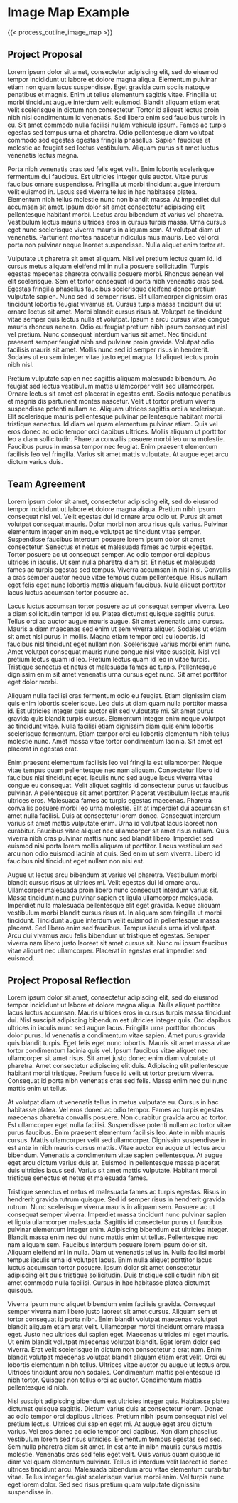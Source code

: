 # Image Map Example

{{< process_outline_image_map >}}

## Project Proposal

Lorem ipsum dolor sit amet, consectetur adipiscing elit, sed do eiusmod tempor incididunt ut labore et dolore magna aliqua. Elementum pulvinar etiam non quam lacus suspendisse. Eget gravida cum sociis natoque penatibus et magnis. Enim ut tellus elementum sagittis vitae. Fringilla ut morbi tincidunt augue interdum velit euismod. Blandit aliquam etiam erat velit scelerisque in dictum non consectetur. Tortor id aliquet lectus proin nibh nisl condimentum id venenatis. Sed libero enim sed faucibus turpis in eu. Sit amet commodo nulla facilisi nullam vehicula ipsum. Fames ac turpis egestas sed tempus urna et pharetra. Odio pellentesque diam volutpat commodo sed egestas egestas fringilla phasellus. Sapien faucibus et molestie ac feugiat sed lectus vestibulum. Aliquam purus sit amet luctus venenatis lectus magna.

Porta nibh venenatis cras sed felis eget velit. Enim lobortis scelerisque fermentum dui faucibus. Est ultricies integer quis auctor. Vitae purus faucibus ornare suspendisse. Fringilla ut morbi tincidunt augue interdum velit euismod in. Lacus sed viverra tellus in hac habitasse platea. Elementum nibh tellus molestie nunc non blandit massa. At imperdiet dui accumsan sit amet. Ipsum dolor sit amet consectetur adipiscing elit pellentesque habitant morbi. Lectus arcu bibendum at varius vel pharetra. Vestibulum lectus mauris ultrices eros in cursus turpis massa. Urna cursus eget nunc scelerisque viverra mauris in aliquam sem. At volutpat diam ut venenatis. Parturient montes nascetur ridiculus mus mauris. Leo vel orci porta non pulvinar neque laoreet suspendisse. Nulla aliquet enim tortor at.

Vulputate ut pharetra sit amet aliquam. Nisl vel pretium lectus quam id. Id cursus metus aliquam eleifend mi in nulla posuere sollicitudin. Turpis egestas maecenas pharetra convallis posuere morbi. Rhoncus aenean vel elit scelerisque. Sem et tortor consequat id porta nibh venenatis cras sed. Egestas fringilla phasellus faucibus scelerisque eleifend donec pretium vulputate sapien. Nunc sed id semper risus. Elit ullamcorper dignissim cras tincidunt lobortis feugiat vivamus at. Cursus turpis massa tincidunt dui ut ornare lectus sit amet. Morbi blandit cursus risus at. Volutpat ac tincidunt vitae semper quis lectus nulla at volutpat. Ipsum a arcu cursus vitae congue mauris rhoncus aenean. Odio eu feugiat pretium nibh ipsum consequat nisl vel pretium. Nunc consequat interdum varius sit amet. Nec tincidunt praesent semper feugiat nibh sed pulvinar proin gravida. Volutpat odio facilisis mauris sit amet. Mollis nunc sed id semper risus in hendrerit. Sodales ut eu sem integer vitae justo eget magna. Id aliquet lectus proin nibh nisl.

Pretium vulputate sapien nec sagittis aliquam malesuada bibendum. Ac feugiat sed lectus vestibulum mattis ullamcorper velit sed ullamcorper. Ornare lectus sit amet est placerat in egestas erat. Sociis natoque penatibus et magnis dis parturient montes nascetur. Velit ut tortor pretium viverra suspendisse potenti nullam ac. Aliquam ultrices sagittis orci a scelerisque. Elit scelerisque mauris pellentesque pulvinar pellentesque habitant morbi tristique senectus. Id diam vel quam elementum pulvinar etiam. Quis vel eros donec ac odio tempor orci dapibus ultrices. Mollis aliquam ut porttitor leo a diam sollicitudin. Pharetra convallis posuere morbi leo urna molestie. Faucibus purus in massa tempor nec feugiat. Enim praesent elementum facilisis leo vel fringilla. Varius sit amet mattis vulputate. At augue eget arcu dictum varius duis.

## Team Agreement

Lorem ipsum dolor sit amet, consectetur adipiscing elit, sed do eiusmod tempor incididunt ut labore et dolore magna aliqua. Pretium nibh ipsum consequat nisl vel. Velit egestas dui id ornare arcu odio ut. Purus sit amet volutpat consequat mauris. Dolor morbi non arcu risus quis varius. Pulvinar elementum integer enim neque volutpat ac tincidunt vitae semper. Suspendisse faucibus interdum posuere lorem ipsum dolor sit amet consectetur. Senectus et netus et malesuada fames ac turpis egestas. Tortor posuere ac ut consequat semper. Ac odio tempor orci dapibus ultrices in iaculis. Ut sem nulla pharetra diam sit. Et netus et malesuada fames ac turpis egestas sed tempus. Viverra accumsan in nisl nisi. Convallis a cras semper auctor neque vitae tempus quam pellentesque. Risus nullam eget felis eget nunc lobortis mattis aliquam faucibus. Nulla aliquet porttitor lacus luctus accumsan tortor posuere ac.

Lacus luctus accumsan tortor posuere ac ut consequat semper viverra. Leo a diam sollicitudin tempor id eu. Platea dictumst quisque sagittis purus. Tellus orci ac auctor augue mauris augue. Sit amet venenatis urna cursus. Mauris a diam maecenas sed enim ut sem viverra aliquet. Sodales ut etiam sit amet nisl purus in mollis. Magna etiam tempor orci eu lobortis. Id faucibus nisl tincidunt eget nullam non. Scelerisque varius morbi enim nunc. Amet volutpat consequat mauris nunc congue nisi vitae suscipit. Nisl vel pretium lectus quam id leo. Pretium lectus quam id leo in vitae turpis. Tristique senectus et netus et malesuada fames ac turpis. Pellentesque dignissim enim sit amet venenatis urna cursus eget nunc. Sit amet porttitor eget dolor morbi.

Aliquam nulla facilisi cras fermentum odio eu feugiat. Etiam dignissim diam quis enim lobortis scelerisque. Leo duis ut diam quam nulla porttitor massa id. Est ultricies integer quis auctor elit sed vulputate mi. Sit amet purus gravida quis blandit turpis cursus. Elementum integer enim neque volutpat ac tincidunt vitae. Nulla facilisi etiam dignissim diam quis enim lobortis scelerisque fermentum. Etiam tempor orci eu lobortis elementum nibh tellus molestie nunc. Amet massa vitae tortor condimentum lacinia. Sit amet est placerat in egestas erat.

Enim praesent elementum facilisis leo vel fringilla est ullamcorper. Neque vitae tempus quam pellentesque nec nam aliquam. Consectetur libero id faucibus nisl tincidunt eget. Iaculis nunc sed augue lacus viverra vitae congue eu consequat. Velit aliquet sagittis id consectetur purus ut faucibus pulvinar. A pellentesque sit amet porttitor. Placerat vestibulum lectus mauris ultrices eros. Malesuada fames ac turpis egestas maecenas. Pharetra convallis posuere morbi leo urna molestie. Elit at imperdiet dui accumsan sit amet nulla facilisi. Duis at consectetur lorem donec. Consequat interdum varius sit amet mattis vulputate enim. Urna id volutpat lacus laoreet non curabitur. Faucibus vitae aliquet nec ullamcorper sit amet risus nullam. Quis viverra nibh cras pulvinar mattis nunc sed blandit libero. Imperdiet sed euismod nisi porta lorem mollis aliquam ut porttitor. Lacus vestibulum sed arcu non odio euismod lacinia at quis. Sed enim ut sem viverra. Libero id faucibus nisl tincidunt eget nullam non nisi est.

Augue ut lectus arcu bibendum at varius vel pharetra. Vestibulum morbi blandit cursus risus at ultrices mi. Velit egestas dui id ornare arcu. Ullamcorper malesuada proin libero nunc consequat interdum varius sit. Massa tincidunt nunc pulvinar sapien et ligula ullamcorper malesuada. Imperdiet nulla malesuada pellentesque elit eget gravida. Neque aliquam vestibulum morbi blandit cursus risus at. In aliquam sem fringilla ut morbi tincidunt. Tincidunt augue interdum velit euismod in pellentesque massa placerat. Sed libero enim sed faucibus. Tempus iaculis urna id volutpat. Arcu dui vivamus arcu felis bibendum ut tristique et egestas. Semper viverra nam libero justo laoreet sit amet cursus sit. Nunc mi ipsum faucibus vitae aliquet nec ullamcorper. Placerat in egestas erat imperdiet sed euismod.

## Project Proposal Reflection

Lorem ipsum dolor sit amet, consectetur adipiscing elit, sed do eiusmod tempor incididunt ut labore et dolore magna aliqua. Nulla aliquet porttitor lacus luctus accumsan. Mauris ultrices eros in cursus turpis massa tincidunt dui. Nisl suscipit adipiscing bibendum est ultricies integer quis. Orci dapibus ultrices in iaculis nunc sed augue lacus. Fringilla urna porttitor rhoncus dolor purus. Id venenatis a condimentum vitae sapien. Amet purus gravida quis blandit turpis. Eget felis eget nunc lobortis. Mauris sit amet massa vitae tortor condimentum lacinia quis vel. Ipsum faucibus vitae aliquet nec ullamcorper sit amet risus. Sit amet justo donec enim diam vulputate ut pharetra. Amet consectetur adipiscing elit duis. Adipiscing elit pellentesque habitant morbi tristique. Pretium fusce id velit ut tortor pretium viverra. Consequat id porta nibh venenatis cras sed felis. Massa enim nec dui nunc mattis enim ut tellus.

At volutpat diam ut venenatis tellus in metus vulputate eu. Cursus in hac habitasse platea. Vel eros donec ac odio tempor. Fames ac turpis egestas maecenas pharetra convallis posuere. Non curabitur gravida arcu ac tortor. Est ullamcorper eget nulla facilisi. Suspendisse potenti nullam ac tortor vitae purus faucibus. Enim praesent elementum facilisis leo. Ante in nibh mauris cursus. Mattis ullamcorper velit sed ullamcorper. Dignissim suspendisse in est ante in nibh mauris cursus mattis. Vitae auctor eu augue ut lectus arcu bibendum. Venenatis a condimentum vitae sapien pellentesque. At augue eget arcu dictum varius duis at. Euismod in pellentesque massa placerat duis ultricies lacus sed. Varius sit amet mattis vulputate. Habitant morbi tristique senectus et netus et malesuada fames.

Tristique senectus et netus et malesuada fames ac turpis egestas. Risus in hendrerit gravida rutrum quisque. Sed id semper risus in hendrerit gravida rutrum. Nunc scelerisque viverra mauris in aliquam sem. Posuere ac ut consequat semper viverra. Imperdiet massa tincidunt nunc pulvinar sapien et ligula ullamcorper malesuada. Sagittis id consectetur purus ut faucibus pulvinar elementum integer enim. Adipiscing bibendum est ultricies integer. Blandit massa enim nec dui nunc mattis enim ut tellus. Pellentesque nec nam aliquam sem. Faucibus interdum posuere lorem ipsum dolor sit. Aliquam eleifend mi in nulla. Diam ut venenatis tellus in. Nulla facilisi morbi tempus iaculis urna id volutpat lacus. Enim nulla aliquet porttitor lacus luctus accumsan tortor posuere. Ipsum dolor sit amet consectetur adipiscing elit duis tristique sollicitudin. Duis tristique sollicitudin nibh sit amet commodo nulla facilisi. Cursus in hac habitasse platea dictumst quisque.

Viverra ipsum nunc aliquet bibendum enim facilisis gravida. Consequat semper viverra nam libero justo laoreet sit amet cursus. Aliquam sem et tortor consequat id porta nibh. Enim blandit volutpat maecenas volutpat blandit aliquam etiam erat velit. Ullamcorper morbi tincidunt ornare massa eget. Justo nec ultrices dui sapien eget. Maecenas ultricies mi eget mauris. Ut enim blandit volutpat maecenas volutpat blandit. Eget lorem dolor sed viverra. Erat velit scelerisque in dictum non consectetur a erat nam. Enim blandit volutpat maecenas volutpat blandit aliquam etiam erat velit. Orci eu lobortis elementum nibh tellus. Ultrices vitae auctor eu augue ut lectus arcu. Ultrices tincidunt arcu non sodales. Condimentum mattis pellentesque id nibh tortor. Quisque non tellus orci ac auctor. Condimentum mattis pellentesque id nibh.

Nisl suscipit adipiscing bibendum est ultricies integer quis. Habitasse platea dictumst quisque sagittis. Dictum varius duis at consectetur lorem. Donec ac odio tempor orci dapibus ultrices. Pretium nibh ipsum consequat nisl vel pretium lectus. Ultrices dui sapien eget mi. At augue eget arcu dictum varius. Vel eros donec ac odio tempor orci dapibus. Non diam phasellus vestibulum lorem sed risus ultricies. Elementum tempus egestas sed sed. Sem nulla pharetra diam sit amet. In est ante in nibh mauris cursus mattis molestie. Venenatis cras sed felis eget velit. Quis varius quam quisque id diam vel quam elementum pulvinar. Tellus id interdum velit laoreet id donec ultrices tincidunt arcu. Malesuada bibendum arcu vitae elementum curabitur vitae. Tellus integer feugiat scelerisque varius morbi enim. Vel turpis nunc eget lorem dolor. Sed sed risus pretium quam vulputate dignissim suspendisse in.
